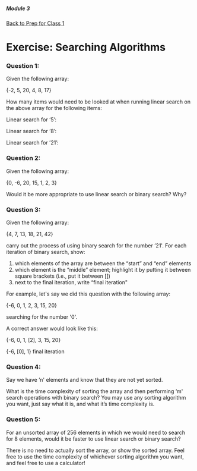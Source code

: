 ##### Module 3
[Back to Prep for Class 1](../../class1-prep)
# Exercise: Searching Algorithms

### Question 1:
Given the following array:

{-2, 5, 20, 4, 8, 17}

How many items would need to be looked at when running linear search on the above array for the following items:

Linear search for ‘5’:

Linear search for ‘8’:

Linear search for ’21’:

### Question 2:

Given the following array:

{0, -6, 20, 15, 1, 2, 3}

Would it be more appropriate to use linear search or binary search? Why?

### Question 3:
Given the following array:

{4, 7, 13, 18, 21, 42}

carry out the process of using binary search for the number ’21'.  For each iteration of binary search, show:

1.  which elements of the array are between the “start” and “end” elements
2.  which element is the “middle” element; highlight it by putting it between square brackets (i.e., put it between [])
3.  next to the final iteration, write “final iteration"

For example, let's say we did this question with the following array: 

{-6, 0, 1, 2, 3, 15, 20}

searching for the number '0'.

A correct answer would look like this:

{-6, 0, 1, [2], 3, 15, 20}

{-6, [0], 1} final iteration

### Question 4:

Say we have ’n' elements and know that they are not yet sorted.

What is the time complexity of sorting the array and then performing ‘m' search operations with binary search?  You may use any sorting algorithm you want, just say what it is, and what it’s time complexity is.

### Question 5:

For an unsorted array of 256 elements in which we would need to search for 8 elements, would it be faster to use linear search or binary search?

There is no need to actually sort the array, or show the sorted array. Feel free to use the time complexity of whichever sorting algorithm you want, and feel free to use a calculator!
